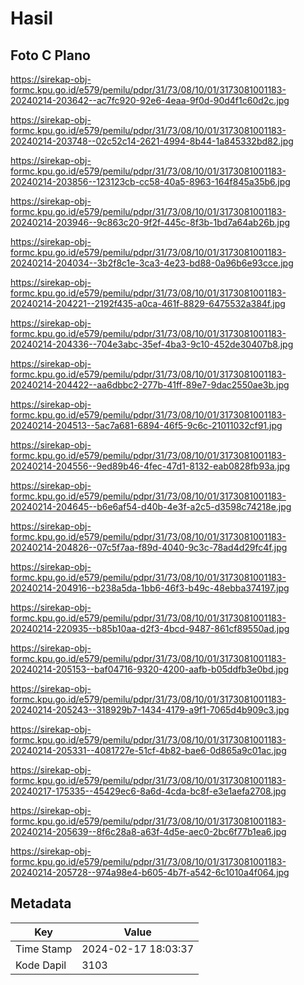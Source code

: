 # Hasil

## Foto C Plano

https://sirekap-obj-formc.kpu.go.id/e579/pemilu/pdpr/31/73/08/10/01/3173081001183-20240214-203642--ac7fc920-92e6-4eaa-9f0d-90d4f1c60d2c.jpg

https://sirekap-obj-formc.kpu.go.id/e579/pemilu/pdpr/31/73/08/10/01/3173081001183-20240214-203748--02c52c14-2621-4994-8b44-1a845332bd82.jpg

https://sirekap-obj-formc.kpu.go.id/e579/pemilu/pdpr/31/73/08/10/01/3173081001183-20240214-203856--123123cb-cc58-40a5-8963-164f845a35b6.jpg

https://sirekap-obj-formc.kpu.go.id/e579/pemilu/pdpr/31/73/08/10/01/3173081001183-20240214-203946--9c863c20-9f2f-445c-8f3b-1bd7a64ab26b.jpg

https://sirekap-obj-formc.kpu.go.id/e579/pemilu/pdpr/31/73/08/10/01/3173081001183-20240214-204034--3b2f8c1e-3ca3-4e23-bd88-0a96b6e93cce.jpg

https://sirekap-obj-formc.kpu.go.id/e579/pemilu/pdpr/31/73/08/10/01/3173081001183-20240214-204221--2192f435-a0ca-461f-8829-6475532a384f.jpg

https://sirekap-obj-formc.kpu.go.id/e579/pemilu/pdpr/31/73/08/10/01/3173081001183-20240214-204336--704e3abc-35ef-4ba3-9c10-452de30407b8.jpg

https://sirekap-obj-formc.kpu.go.id/e579/pemilu/pdpr/31/73/08/10/01/3173081001183-20240214-204422--aa6dbbc2-277b-41ff-89e7-9dac2550ae3b.jpg

https://sirekap-obj-formc.kpu.go.id/e579/pemilu/pdpr/31/73/08/10/01/3173081001183-20240214-204513--5ac7a681-6894-46f5-9c6c-21011032cf91.jpg

https://sirekap-obj-formc.kpu.go.id/e579/pemilu/pdpr/31/73/08/10/01/3173081001183-20240214-204556--9ed89b46-4fec-47d1-8132-eab0828fb93a.jpg

https://sirekap-obj-formc.kpu.go.id/e579/pemilu/pdpr/31/73/08/10/01/3173081001183-20240214-204645--b6e6af54-d40b-4e3f-a2c5-d3598c74218e.jpg

https://sirekap-obj-formc.kpu.go.id/e579/pemilu/pdpr/31/73/08/10/01/3173081001183-20240214-204826--07c5f7aa-f89d-4040-9c3c-78ad4d29fc4f.jpg

https://sirekap-obj-formc.kpu.go.id/e579/pemilu/pdpr/31/73/08/10/01/3173081001183-20240214-204916--b238a5da-1bb6-46f3-b49c-48ebba374197.jpg

https://sirekap-obj-formc.kpu.go.id/e579/pemilu/pdpr/31/73/08/10/01/3173081001183-20240214-220935--b85b10aa-d2f3-4bcd-9487-861cf89550ad.jpg

https://sirekap-obj-formc.kpu.go.id/e579/pemilu/pdpr/31/73/08/10/01/3173081001183-20240214-205153--baf04716-9320-4200-aafb-b05ddfb3e0bd.jpg

https://sirekap-obj-formc.kpu.go.id/e579/pemilu/pdpr/31/73/08/10/01/3173081001183-20240214-205243--318929b7-1434-4179-a9f1-7065d4b909c3.jpg

https://sirekap-obj-formc.kpu.go.id/e579/pemilu/pdpr/31/73/08/10/01/3173081001183-20240214-205331--4081727e-51cf-4b82-bae6-0d865a9c01ac.jpg

https://sirekap-obj-formc.kpu.go.id/e579/pemilu/pdpr/31/73/08/10/01/3173081001183-20240217-175335--45429ec6-8a6d-4cda-bc8f-e3e1aefa2708.jpg

https://sirekap-obj-formc.kpu.go.id/e579/pemilu/pdpr/31/73/08/10/01/3173081001183-20240214-205639--8f6c28a8-a63f-4d5e-aec0-2bc6f77b1ea6.jpg

https://sirekap-obj-formc.kpu.go.id/e579/pemilu/pdpr/31/73/08/10/01/3173081001183-20240214-205728--974a98e4-b605-4b7f-a542-6c1010a4f064.jpg


## Metadata

| Key        | Value               |
| ---------- | ------------------- |
| Time Stamp | 2024-02-17 18:03:37 |
| Kode Dapil | 3103                |



